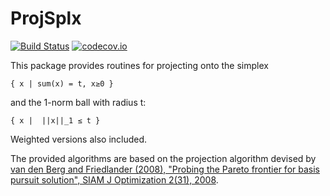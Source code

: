# ProjSplx

[![Build Status](https://travis-ci.org/MPF-Optimization-Laboratory/ProjSplx.jl.svg?branch=master)](https://travis-ci.org/MPF-Optimization-Laboratory/ProjSplx.jl)
[![codecov.io](https://codecov.io/github/MPF-Optimization-Laboratory/ProjSplx.jl/coverage.svg?branch=master)](https://codecov.io/github/MPF-Optimization-Laboratory/ProjSplx.jl?branch=master)


This package provides routines for projecting onto the simplex

    { x | sum(x) = t, x≥0 }

and the 1-norm ball with radius t:

    { x |  ||x||_1 ≤ t }

Weighted versions also included.

The provided algorithms are based on the projection algorithm devised by
[van den Berg and Friedlander (2008), "Probing the Pareto frontier for basis pursuit solution", SIAM J Optimization 2(31), 2008](https://friedlander.io/files/pdf/2008BergFriedlander.pdf).
